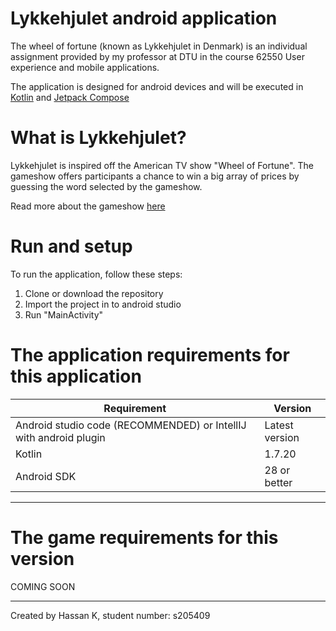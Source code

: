 # Lykkehjulet android application

The wheel of fortune (known as Lykkehjulet in Denmark) is an individual assignment provided by my professor at DTU in the course 62550 User experience and mobile applications. 

The application is designed for android devices and will be executed in [Kotlin](https://kotlinlang.org/) and [Jetpack Compose](https://developer.android.com/jetpack/compose)

# What is Lykkehjulet?

Lykkehjulet is inspired off the American TV show "Wheel of Fortune". The gameshow offers participants a chance to win a big array of prices by guessing the word selected by the gameshow. 

Read more about the gameshow [here](https://en.wikipedia.org/wiki/Lykkehjulet#Unique_to_the_Danish_version)

# Run and setup
To run the application, follow these steps:
1. Clone or download the repository 
2. Import the project in to android studio
3. Run "MainActivity"

# The application requirements for this application

Requirement  | Version
------------- | -------------
Android studio code (RECOMMENDED) or IntellIJ with android plugin  | Latest version 
Kotlin | 1.7.20
Android SDK | 28 or better

------------------------

# The game requirements for this version 

COMING SOON

----------------------------------------------

Created by Hassan K, student number: s205409 
